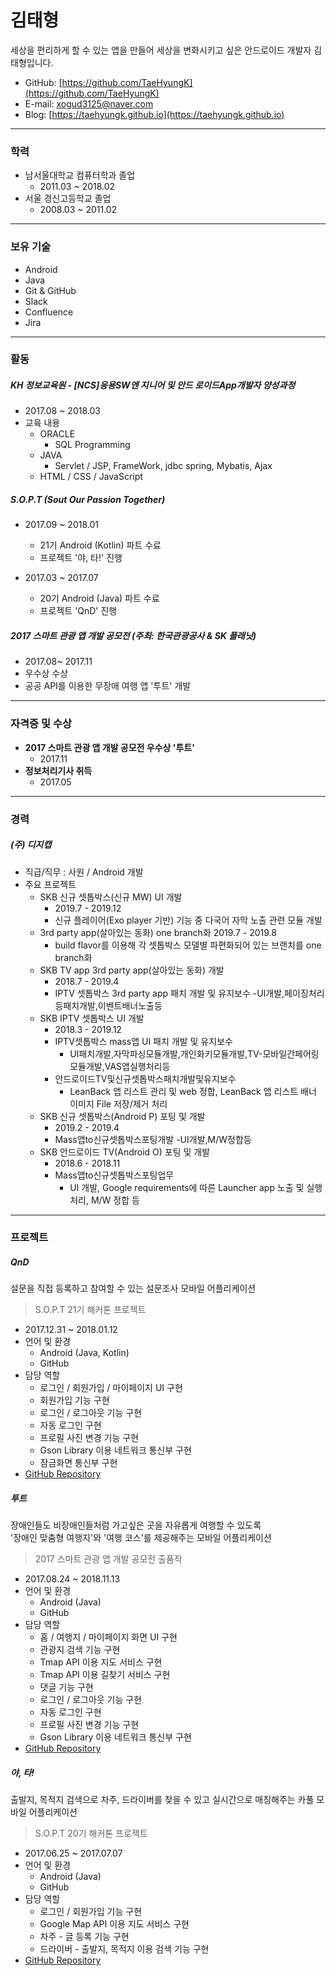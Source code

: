 # 김태형

세상을 편리하게 할 수 있는 앱을 만들어 세상을 변화시키고 싶은 안드로이드 개발자 김태형입니다.

- GitHub: [https://github.com/TaeHyungK](https://github.com/TaeHyungK)
- E-mail: xogud3125@naver.com
- Blog: [https://taehyungk.github.io](https://taehyungk.github.io)



---

### 학력

- 남서울대학교 컴퓨터학과 졸업
  - 2011.03 ~ 2018.02
- 서울 경신고등학교 졸업
  - 2008.03 ~ 2011.02



---

### 보유 기술

- Android
- Java
- Git & GitHub
- Slack
- Confluence
- Jira



---

### 활동

##### KH 정보교육원 - [NCS]응용SW엔 지니어 및 안드 로이드App개발자 양성과정

- 2017.08 ~ 2018.03
- 교육 내용
  - ORACLE
    - SQL Programming
  - JAVA
    - Servlet / JSP, FrameWork, jdbc spring, Mybatis, Ajax
  - HTML / CSS / JavaScript

##### S.O.P.T (Sout Our Passion Together)

- 2017.09 ~ 2018.01
  - 21기 Android (Kotlin) 파트 수료
  - 프로젝트 '야, 타!' 진행

- 2017.03 ~ 2017.07
  - 20기 Android (Java) 파트 수료
  - 프로젝트 'QnD' 진행

##### 2017 스마트 관광 앱 개발 공모전 (주최: 한국관광공사 & SK 플래닛)

- 2017.08~ 2017.11
- 우수상 수상
- 공공 API를 이용한 무장애 여행 앱 '투트' 개발



---

### 자격증 및 수상

- **2017 스마트 관광 앱 개발 공모전 우수상 '투트'**
  - 2017.11
- **정보처리기사 취득**
  - 2017.05



---

### 경력

##### (주) 디지캡

- 직급/직무 : 사원 / Android 개발
- 주요 프로젝트
  - SKB 신규 셋톱박스(신규 MW) UI 개발
    -  2019.7 - 2019.12
    - 신규 플레이어(Exo player 기반) 기능 중 다국어 자막 노출 관련 모듈 개발
  - 3rd party app(살아있는 동화) one branch화 2019.7 - 2019.8
    - build flavor를 이용해 각 셋톱박스 모델별 파편화되어 있는 브랜치를 one branch화
  - SKB TV app 3rd party app(살아있는 동화) 개발
    - 2018.7 - 2019.4
    - IPTV 셋톱박스 3rd party app 패치 개발 및 유지보수 -UI개발,페이징처리등패치개발,이벤트배너노출등
  - SKB IPTV 셋톱박스 UI 개발
    - 2018.3 - 2019.12
    - IPTV셋톱박스 mass앱 UI 패치 개발 및 유지보수
      - UI패치개발,자막파싱모듈개발,개인화키모듈개발,TV-모바일간페어링모듈개발,VAS앱실행처리등
    - 안드로이드TV및신규셋톱박스패치개발및유지보수
      - LeanBack 앱 리스트 관리 및 web 정합, LeanBack 앱 리스트 배너 이미지 File 저장/제거 처리
  - SKB 신규 셋톱박스(Android P) 포팅 및 개발
    - 2019.2 - 2019.4
    - Mass앱to신규셋톱박스포팅개발 -UI개발,M/W정합등
  - SKB 안드로이드 TV(Android O) 포팅 및 개발
    - 2018.6 - 2018.11
    - Mass앱to신규셋톱박스포팅업무
      - UI 개발, Google requirements에 따른 Launcher app 노출 및 실행 처리, M/W 정합 등



---

### 프로젝트

##### QnD

설문을 직접 등록하고 참여할 수 있는 설문조사 모바일 어플리케이션

> S.O.P.T 21기 해커톤 프로젝트

- 2017.12.31 ~ 2018.01.12
- 언어 및 환경
  - Android (Java, Kotlin)
  - GitHub
- 담당 역할
  - 로그인 / 회원가입 / 마이페이지 UI 구현
  - 회원가입 기능 구현
  - 로그인 / 로그아웃 기능 구현
  - 자동 로그인 구현
  - 프로필 사진 변경 기능 구현
  - Gson Library 이용 네트워크 통신부 구현
  - 잠금화면 통신부 구현
- [GitHub Repository](https://https://github.com/TaeHyungK/QnD)

##### 투트

장애인들도 비장애인들처럼 가고싶은 곳을 자유롭게 여행할 수 있도록<br>'장애인 맞춤형 여행지'와 '여행 코스'를 제공해주는 모바일 어플리케이션

> 2017 스마트 관광 앱 개발 공모전 출품작

- 2017.08.24 ~ 2018.11.13
- 언어 및 환경
  - Android (Java)
  - GitHub
- 담당 역할
  - 홈 / 여행지 / 마이페이지 화면 UI 구현
  - 관광지 검색 기능 구현
  - Tmap API 이용 지도 서비스 구현
  - Tmap API 이용 길찾기 서비스 구현
  - 댓글 기능 구현
  - 로그인 / 로그아웃 기능 구현
  - 자동 로그인 구현
  - 프로필 사진 변경 기능 구현
  - Gson Library 이용 네트워크 통신부 구현
- [GitHub Repository](https://github.com/farmer9716/nuribom)

##### 야, 타!

출발지, 목적지 검색으로 차주, 드라이버를 찾을 수 있고 실시간으로 매칭해주는 카풀 모바일 어플리케이션

> S.O.P.T 20기 해커톤 프로젝트

- 2017.06.25 ~ 2017.07.07
- 언어 및 환경
  - Android (Java)
  - GitHub
- 담당 역할
  - 로그인 / 회원가입 기능 구현
  - Google Map API 이용 지도 서비스 구현
  - 차주 - 글 등록 기능 구현
  - 드라이버 - 출발지, 목적지 이용 검색 기능 구현
- [GitHub Repository](https://github.com/Ya-Ta/Ya-Ta-Android)